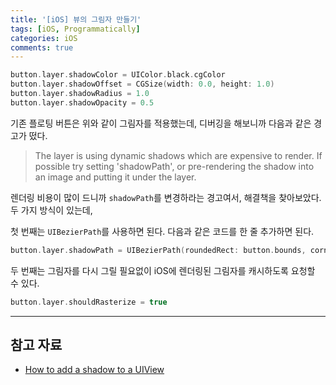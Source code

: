 ```yaml
---
title: '[iOS] 뷰의 그림자 만들기'
tags: [iOS, Programmatically]
categories: iOS
comments: true
---
```


```swift
button.layer.shadowColor = UIColor.black.cgColor
button.layer.shadowOffset = CGSize(width: 0.0, height: 1.0)
button.layer.shadowRadius = 1.0
button.layer.shadowOpacity = 0.5
```
기존 플로팅 버튼은 위와 같이 그림자를 적용했는데, 디버깅을 해보니까 다음과 같은 경고가 떴다.

> The layer is using dynamic shadows which are expensive to render. If possible try setting 'shadowPath', or pre-rendering the shadow into an image and putting it under the layer.

렌더링 비용이 많이 드니까 `shadowPath`를 변경하라는 경고여서, 해결책을 찾아보았다. 두 가지 방식이 있는데,

첫 번째는 `UIBezierPath`를 사용하면 된다. 다음과 같은 코드를 한 줄 추가하면 된다.

```swift
button.layer.shadowPath = UIBezierPath(roundedRect: button.bounds, cornerRadius: button.layer.cornerRadius).cgPath
```

두 번째는 그림자를 다시 그릴 필요없이 iOS에 렌더링된 그림자를 캐시하도록 요청할 수 있다.

```swift
button.layer.shouldRasterize = true
```

---

## 참고 자료

- [How to add a shadow to a UIView](https://www.hackingwithswift.com/example-code/uikit/how-to-add-a-shadow-to-a-uiview)